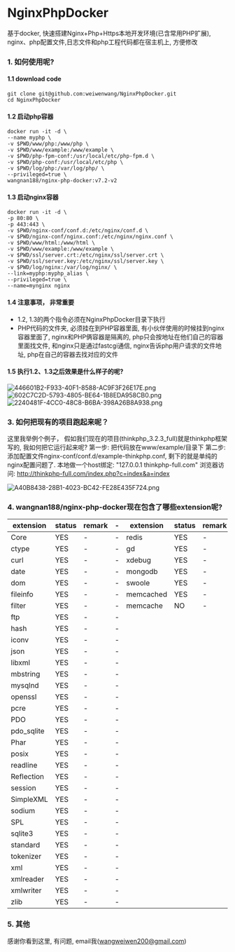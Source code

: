 # NginxPhpDocker
基于docker, 快速搭建Nginx+Php+Https本地开发环境(已含常用PHP扩展), nginx、php配置文件,日志文件和php工程代码都在宿主机上, 方便修改

### 1. 如何使用呢?

#### 1.1 download code
```
git clone git@github.com:weiwenwang/NginxPhpDocker.git
cd NginxPhpDocker
```

#### 1.2 启动php容器
```
docker run -it -d \
--name myphp \
-v $PWD/www/php:/www/php \
-v $PWD/www/example:/www/example \
-v $PWD/php-fpm-conf:/usr/local/etc/php-fpm.d \
-v $PWD/php-conf:/usr/local/etc/php \
-v $PWD/log/php:/var/log/php/ \
--privileged=true \
wangnan188/nginx-php-docker:v7.2-v2
```

#### 1.3 启动nginx容器
```
docker run -it -d \
-p 80:80 \
-p 443:443 \
-v $PWD/nginx-conf/conf.d:/etc/nginx/conf.d \
-v $PWD/nginx-conf/nginx.conf:/etc/nginx/nginx.conf \
-v $PWD/www/html:/www/html \
-v $PWD/www/example:/www/example \
-v $PWD/ssl/server.crt:/etc/nginx/ssl/server.crt \
-v $PWD/ssl/server.key:/etc/nginx/ssl/server.key \
-v $PWD/log/nginx:/var/log/nginx/ \
--link=myphp:myphp_alias \
--privileged=true \
--name=mynginx nginx
```

#### 1.4 注意事项， 非常重要

- 1.2, 1.3的两个指令必须在NginxPhpDocker目录下执行
- PHP代码的文件夹, 必须挂在到PHP容器里面, 有小伙伴使用的时候挂到nginx容器里面了, nginx和PHP俩容器是隔离的, php只会按地址在他们自己的容器里面找文件, 和nginx只是通过fastcgi通信, nginx告诉php用户请求的文件地址, php在自己的容器去找对应的文件

#### 1.5 执行1.2、1.3之后效果是什么样子的呢?
![446601B2-F933-40F1-8588-AC9F3F26E17E.png](https://i.loli.net/2019/03/28/5c9c36453f75e.png)
![602C7C2D-5793-4805-BE64-1B8EDA958CB0.png](https://i.loli.net/2019/03/28/5c9c36452cb09.png)
![2240481F-4CC0-48C8-B6BA-398A26B8A938.png](https://i.loli.net/2019/03/28/5c9c36454b755.png)

### 3. 如何把现有的项目跑起来呢？

  这里我举例个例子， 假如我们现在的项目(thinkphp_3.2.3_full)就是thinkphp框架写的, 我如何把它运行起来呢?
  第一步: 把代码放在www/example/目录下
  第二步: 添加配置文件nginx-conf/conf.d/example-thinkphp.conf, 剩下的就是单纯的nginx配置问题了.
  本地做一个host绑定: "127.0.0.1 thinkphp-full.com"
  浏览器访问: http://thinkphp-full.com/index.php?c=index&a=index

![A40B8438-28B1-4023-BC42-FE28E435F724.png](https://i.loli.net/2019/03/28/5c9c389f4a322.png)

### 4. wangnan188/nginx-php-docker现在包含了哪些extension呢?

extension | status| remark |- | extension | status|remark |- |
---|---|--|-- |--|--|--|--
Core | YES|- |-|redis|YES|-|-
ctype | YES|-|-|gd|YES|-|-
curl | YES|-|-|xdebug|YES|-|-
date | YES|-|-|mongodb|YES|-|-
dom | YES|-|-|swoole|YES|-|-
fileinfo| YES|-|-|memcached|YES|-|-
filter | YES|-|-|memcache|NO|-|-
ftp | YES|-|-||
hash | YES|-|-||
iconv | YES|-|-||
json | YES|-|-||
libxml | YES|-|-||
mbstring | YES|-|-||
mysqlnd | YES|-|-||
openssl | YES|-|-||
pcre| YES|-|-||
PDO| YES|-|-||
pdo_sqlite| YES|-|-||
Phar| YES|-|-||
posix | YES|-|-||
readline | YES|-|-||
Reflection | YES|-|-||
session | YES|-|-||
SimpleXML | YES|-|-||
sodium | YES|-|-||
SPL | YES|-|-||
sqlite3 | YES|-|-||
standard | YES|-|-||
tokenizer | YES|-|-||
xml | YES|-|-||
xmlreader | YES|-|-||
xmlwriter | YES|-|-||
zlib | YES|-|-||

### 5. 其他

感谢你看到这里, 有问题, email我(wangweiwen200@gmail.com)
